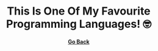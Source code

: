 <h1 align="center" style="border-bottom: none">
    This Is One Of My Favourite Programming Languages! 🤓
</h1>
<h4 align="center" style="border-bottom: none">
    <a href="https://github.com/dopevog">Go Back</a>
</h4>

